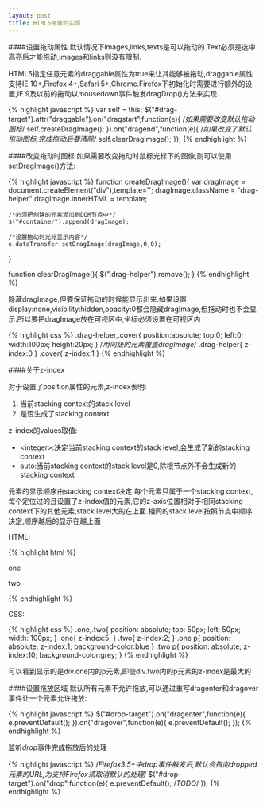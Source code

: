 ```yaml
---
layout: post
title: HTML5拖放的实现
---
```

####设置拖动属性
默认情况下images,links,texts是可以拖动的.Text必须是选中高亮后才能拖动,images和links则没有限制.

HTML5指定任意元素的draggable属性为true来让其能够被拖动,draggable属性支持IE 10+,Firefox 4+,Safari 5+,Chrome.Firefox下初始化时需要进行额外的设置,IE 9及以前的拖动以mousedown事件触发dragDrop()方法来实现.

{% highlight javascript %}
var self = this;
$("#drag-target").attr("draggable").on("dragstart",function(e){
	/*如果需要改变默认拖动图标*/
	self.createDragImage();
}).on("dragend",function(e){
		/*如果改变了默认拖动图标,完成拖动后要清除*/
		self.clearDragImage();
	});
{% endhighlight %}

####改变拖动时图标
如果需要改变拖动时鼠标光标下的图像,则可以使用setDragImage()方法:

{% highlight javascript %}
function createDragImage(){
	var dragImage = document.createElement("div"),template='<img src="" />';
	dragImage.className = "drag-helper"
	dragImage.innerHTML = template;

	/*必须把创建的元素添加到DOM节点中*/
	$("#container").append(dragImage);
	
	/*设置拖动时光标显示内容*/
	e.dataTransfer.setDragImage(dragImage,0,0);
}

function clearDragImage(){
	$(".drag-helper").remove();
}
{% endhighlight %}

隐藏dragImage,但要保证拖动的时候能显示出来.如果设置display:none,visibility:hidden,opacity:0都会隐藏dragImage,但拖动时也不会显示.所以要把dragImage放在可视区中,坐标必须设置在可视区内

{% highlight css %}
.drag-helper,.cover{
	position:absolute;
	top:0;
	left:0;
	width:100px;
	height:20px;
}
/*用同级的元素覆盖dragImage*/
.drag-helper{
	z-index:0
}
.cover{
	z-index:1
}
{% endhighlight %}

####关于z-index

对于设置了position属性的元素,z-index表明:

1. 当前stacking context的stack level
2. 是否生成了stacking context

z-index的values取值:

* &lt;integer&gt;:决定当前stacking context的stack level,会生成了新的stacking context
* auto:当前stacking context的stack level是0,除根节点外不会生成新的stacking context

元素的显示顺序由stacking context决定.每个元素只属于一个stacking context,每个定位过的且设置了z-index值的元素,它的z-axis位置相对于相同stacking context下的其他元素,stack level大的在上面.相同的stack level按照节点中顺序决定,顺序越后的显示在越上面

HTML:

{% highlight html %}
    <div class="one">
        <p>one</p>
    </div>
    <div class="two">
        <p>two</p>
    </div>
{% endhighlight %}

CSS:

{% highlight css %}
	.one,.two{
		position: absolute;
        top: 50px;
        left: 50px;
        width: 100px;
	}
	.one{
		z-index:5;
	}
	.two{
		z-index:2;
	}
	.one p{
		position: absolute;
		z-index:1;
		background-color:blue
	}
	.two p{
		position: absolute;
		z-index:10;
		background-color:grey;
	}
{% endhighlight %}

可以看到显示的是div.one内的p元素,即使div.two内的p元素的z-index是最大的

####设置拖放区域
默认所有元素不允许拖放,可以通过重写dragenter和dragover事件让一个元素允许拖放:

{% highlight javascript %}
$("#drop-target").on("dragenter",function(e){
	e.preventDefault();
}).on("dragover",function(e){
		e.preventDefault();
	});
{% endhighlight %}

监听*drop*事件完成拖放后的处理

{% highlight javascript %}
/*Firefox3.5+中drop事件触发后,默认会指向dropped元素的URL,为支持Firefox须取消默认的处理*/
$("#drop-target").on("drop",function(e){
	e.preventDefault();
	/*TODO*/
});
{% endhighlight %}
